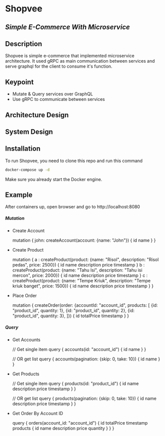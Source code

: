 # Shopvee
## _Simple E-Commerce With Microservice_


## Description
Shopvee is simple e-commerce that implemented microservice architecture. It used gRPC as main communication between services and serve graphql for the client to consume it's function.

## Keypoint

- Mutate & Query services over GraphQL
- Use gRPC to communicate between services

## Architecture Design

<!--Upload Image-->

## System Design

<!--Upload Image-->

## Installation

To run Shopvee, you need to clone this repo and run this command

```sh
docker-compose up -d
```

Make sure you already start the Docker engine.

## Example

After containers up, open browser and go to http://localhost:8080

##### Mutation

- Create Account


    mutation {
        john: createAccount(account: {name: "John"}) {
            id
            name
        }
    }

- Create Product


    mutation {
        a : createProduct(product: {name: "Risol", description: "Risol pedas", price: 2500}) {
            id
            name
            description
            price
            timestamp
        }
        b : createProduct(product: {name: "Tahu Isi", description: "Tahu isi mercon", price: 2000}) {
            id
            name
            description
            price
            timestamp
       }
       c : createProduct(product: {name: "Tempe Kriuk", description: "Tempe kriuk banget", price: 1500}) {
            id
            name
            description
            price
            timestamp
       }
    }
    
    
- Place Order


    mutation {
        createOrder(order: {accountId: "account_id", products: [
            {id: "product_id", quantity: 1},
            {id: "product_id", quantity: 2},
            {id: "product_id", quantity: 3},
            ]}) {
                id
                totalPrice
                timestamp
        }
    }
    
    
    
##### Query

- Get Accounts


    // Get single item
    query {
      accounts(id: "account_id") {
        id
        name
      }
    }
    
    // OR get list
    query {
      accounts(pagination: {skip: 0, take: 10}) {
        id
        name
      }
    }
    
    
- Get Products


    // Get single item
    query {
      products(id: "product_id") {
        id
        name
        description
        price
        timestamp
      }
    }
    
    // OR get list
    query {
      products(pagination: {skip: 0, take: 10}) {
        id
        name
        description
        price
        timestamp
      }
    }
    
- Get Order By Account ID


    query {
        orders(account_id: "account_id") {
            id
            totalPrice
            timestamp
            products {
              id
              name
              description
              price
              quantity
            }
        }
    }
